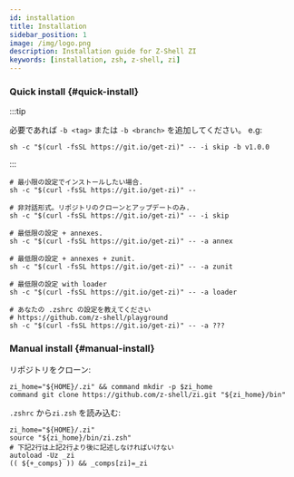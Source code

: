 ```yaml
---
id: installation
title: Installation
sidebar_position: 1
image: /img/logo.png
description: Installation guide for Z-Shell ZI
keywords: [installation, zsh, z-shell, zi]
---
```


### Quick install {#quick-install}

:::tip

必要であれば `-b <tag>` または `-b <branch>` を追加してください。 e.g:

```shell
sh -c "$(curl -fsSL https://git.io/get-zi)" -- -i skip -b v1.0.0
```

:::

```shell
# 最小限の設定でインストールしたい場合.
sh -c "$(curl -fsSL https://git.io/get-zi)" --

# 非対話形式。リポジトリのクローンとアップデートのみ.
sh -c "$(curl -fsSL https://git.io/get-zi)" -- -i skip

# 最低限の設定 + annexes.
sh -c "$(curl -fsSL https://git.io/get-zi)" -- -a annex

# 最低限の設定 + annexes + zunit.
sh -c "$(curl -fsSL https://git.io/get-zi)" -- -a zunit

# 最低限の設定 with loader
sh -c "$(curl -fsSL https://git.io/get-zi)" -- -a loader

# あなたの .zshrc の設定を教えてください
# https://github.com/z-shell/playground
sh -c "$(curl -fsSL https://git.io/get-zi)" -- -a ???
```

### Manual install {#manual-install}

リポジトリをクローン:

```shell
zi_home="${HOME}/.zi" && command mkdir -p $zi_home
command git clone https://github.com/z-shell/zi.git "${zi_home}/bin"
```

`.zshrc` から`zi.zsh` を読み込む:

```shell
zi_home="${HOME}/.zi"
source "${zi_home}/bin/zi.zsh"
# 下記2行は上記2行より後に記述しなければいけない
autoload -Uz _zi
(( ${+_comps} )) && _comps[zi]=_zi
```
